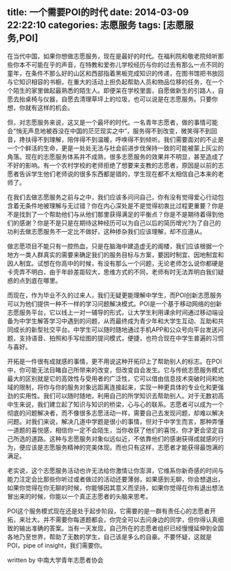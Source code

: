 title: 一个需要POI的时代
date: 2014-03-09 22:22:10
categories: 志愿服务
tags: [志愿服务,POI]
---
<p>在当代中国，如果你想做志愿服务，现在是最好的时代。在福利院和敬老院倾听那些你本不可能在乎的声音，在特教和爱弥儿学校经历与你的过去有那么一点不同的童年，在条件不那么好的山区和西部指着黑板完成知识的传递，在图书馆把书放回与它知识相容的书橱，在重大的活动上担负起帮助人员和物品位移的任务，在一个个陌生的家里做起最熟悉的陌生人。即便呆在学校里面，自愿做新生的引路人，自愿去抬桌椅与仪器，自愿去清理草坪上的垃圾，也可以说是在志愿服务。只要你想，你就有这样的机会。</p>
<p>但，对志愿服务来说，这又是一个最坏的时代。一名青年志愿者，做的事情可能会“悄无声息地被吞没在中国的茫茫现实之中”，服务得不到改变，微笑得不到回音，搀扶得不到理解，陪伴得不到温暖，呼唤得不到倾听。我们需要面对的不止是一个个鲜活的生命，更是一处处无法与社会前进步伐保持一致的可能被蒙上灰尘的角落。现在的志愿服务体系并不成熟，很多志愿服务的效果并不明显，甚至造成了不好的影响。有一个农村学校的老师拒绝了想要来支教的志愿者，原因是以前的志愿者告诉学生他们老师说的很多东西都是错的，学生现在都不太相信自己本来的老师了。 </p>
<!--more-->
<p>在我们去做志愿服务之前与之中，我们应该多问问自己，你有没有觉得爱心行动包含着无条件地被理解与无过错？你在内心深处是不是觉得初衷比过程更重要？你是不是找到了一个帮助他们与从他们那里获得满足的平衡点？你是不是期待着得到他们的感谢？你是不是只是在期待这种经历可以为自己以后的简历增光?为了自己的功利去做志愿服务不一定比不做好，这种掺杂我们应该理解，却不应遵从。</p>
<p>做志愿项目不能只有一腔热血，只是在脑海中建造虚无的阁楼，我们应该根据一个地方一类人群真实的需要来确定我们的服务目标与方案，要因时制宜、因地制宜和因人制宜。试想在你高中的时候，有没有那么一个问题，无论老师怎么说你都硬是卡壳弄不明白，由于年龄差距较大，思维方式的不同，老师有时无法弄明白我们疑惑的点到底在哪里。</p>
<p>而现在，作为毕业不久的过来人，我们无疑更能理解中学生，而POI创新志愿服务可以为他们提供一种不一样的学习问题解决模式。POI是一个基于移动网络的创新志愿服务平台，它以线上一对一辅导的形式，让大学生利用课余时间通过移动端设备为中学生解答学习中遇到的问题，从而最终成为青少年和大学生互动、互助和共同成长的新型社交平台。中学生可以随时随地通过手机APP和公众号向平台发送问题，支持语音、拍照和手写绘图的提问模式，便捷，也符合现在中学生普遍的习惯与喜好。</p>
<p>开拓是一件很有成就感的事情，更不用说这种开拓印上了帮助别人的标志。在POI中，你可能无法目睹自己所带来的改变，但改变自会发生。它与传统志愿服务模式最大的区别就是它的高效性与受用者的广泛性，它可以借由信息技术突破时间和地域的限制，将你与你的服务对象远距离连接起来，实现一种更具体的专业化和更强劲的实用性。我们可以随时随地，利用自己的所学知识去帮助别人。对于无数初高中生来说，我们建立起了知识与知识的桥梁，心与心的联系。志愿者可以成为一个彻底的问题解决者，而不像很多志愿活动一样，需要自己去发现问题，却难以解决问题。对我们来说，解决几道中学题是很小的事情，但对于中学生而言，那种弄懂一道题的喜悦感，相信你一定不会陌生，当你收获了他们的喜悦，你才更会坚定自己所选的道路。这种与志愿服务对象似远似近，不依靠他们的感谢获得成就感的行为，便应该是志愿服务精神的完美体现。而也只有这样，志愿者才能获得最饱满的满足。</p>
<p>老实说，这个志愿服务活动也许无法给你激情让你澎湃，它维系你新奇感的时间与能力注定会比那些你听过或者做过的活动还要薄弱，如果感到无聊，你会想退出，如果你觉得在你无聊的时候，你能够因其意义而坚持，如果你觉得在你有退出想法冒出来的时候，你能以一个真正志愿者的头脑来思考。</p>
<p>POI这个服务模式现在还是处于起步阶段，它需要的是一群有责任心的志愿者开拓，来壮大。并不需要你每道题都会，你完全可以去问身边的同学，但你得认真细致的输出准确的答案。当有一天发现，自己所在的志愿者组织已经慢慢延伸到全国各地乃至世界，帮助了无数的学生，自己该是多么的自豪。不要怀疑，这就是POI，pipe of insight，我们需要你。 </p>
<footer>written by 中南大学青年志愿者协会</footer>
